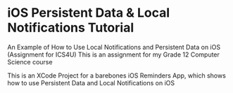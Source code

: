 # iOS Persistent Data & Local Notifications Tutorial
An Example of How to Use Local Notifications and Persistent Data on iOS (Assignment for ICS4U)
This is an assignment for my Grade 12 Computer Science course

This is an XCode Project for a barebones iOS Reminders App, which shows how to use Persistent Data and Local Notifications on iOS
